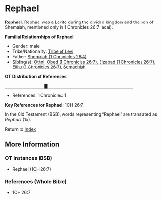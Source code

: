 # Rephael
**Rephael**. 
Rephael was a Levite during the divided kingdom and the son of Shemaiah, mentioned only in 1 Chronicles 26:7 (acai). 




**Familial Relationships of Rephael**


* Gender: male
* Tribe/Nationality: [Tribe of Levi](../../../groups/md/acai/Levi.md)
* Father: [Shemaiah (1 Chronicles 26:4)](Shemaiah.9.md)
* Sibling(s): [Othni](Othni.md), [Obed (1 Chronicles 26:7)](Obed.4.md), [Elzabad (1 Chronicles 26:7)](Elzabad.2.md), [Elihu (1 Chronicles 26:7)](Elihu.3.md), [Semachiah](Semachiah.md)


**OT Distribution of References**

▁▁▁▁▁▁▁▁▁▁▁▁█▁▁▁▁▁▁▁▁▁▁▁▁▁▁▁▁▁▁▁▁▁▁▁▁▁▁
* References: 1 Chronicles: 1



**Key References for Rephael**: 
1CH 26:7. 


In the Old Testament (BSB), words representing “Rephael” are translated as 
*Rephael* (1x). 




Return to [Index](00-Index.md)

## More Information

### OT Instances (BSB)

* Rephael (1CH 26:7)



### References (Whole Bible)

* 1CH 26:7




